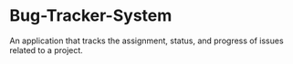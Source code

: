 # Bug-Tracker-System
An  application that tracks the assignment, status, and progress of issues related  to  a  project. 
